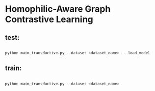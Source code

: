 # Homophilic-Aware Graph Contrastive Learning



## test:
```python

python main_transductive.py --dataset <dataset_name>  --load_model
```

## train:
```python

python main_transductive.py --dataset <dataset_name>
```






